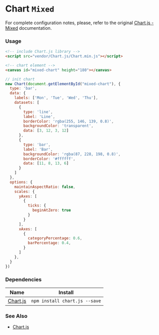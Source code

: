# Chart `Mixed`

For complete configuration notes, please, refer to the original [Chart.js - Mixed](http://www.chartjs.org/docs/latest/charts/mixed.html) documentation.

<!-- STORY -->

### Usage

```html
<!-- include Chart.js library -->
<script src="vendor/Chart.js/Chart.min.js"></script>

<!-- chart element -->
<canvas id="mixed-chart" height="180"></canvas>
```
```js
// init chart
new Chart(document.getElementById("mixed-chart"), {
  type: 'bar',
  data: {
    labels: ['Mon', 'Tue', 'Wed', 'Thu'],
    datasets: [
      {
        type: 'line',
        label: 'Line',
        borderColor: 'rgba(255, 146, 139, 0.8)',
        backgroundColor: 'transparent',
        data: [3, 12, 3, 12]
      },
      {
        type: 'bar',
        label: 'Bar',
        backgroundColor: 'rgba(87, 228, 198, 0.8)',
        borderColor: '#ffffff',
        data: [11, 8, 13, 6]
      }
    ]
  },
  options: {
    maintainAspectRatio: false,
    scales: {
      yAxes: [
        {
          ticks: {
            beginAtZero: true
          }
        }
      ],
      xAxes: [
        {
          categoryPercentage: 0.6,
          barPercentage: 0.4,
        }
      ]
    },
  }
})
```

### Dependencies

| Name        | Install    |
|-------------|---------|
| [Chart.js](http://www.chartjs.org/) | `npm install chart.js --save` |


### See Also
- [Chart.js](http://www.chartjs.org/)
